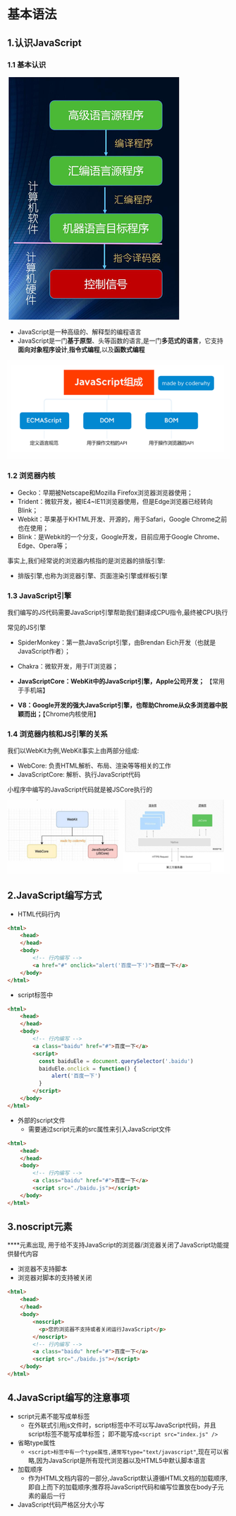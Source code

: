 # 基本语法

## 1.认识JavaScript

### 1.1 基本认识

![image-20250507104022936](./%E5%9F%BA%E6%9C%AC%E8%AF%AD%E6%B3%95.assets/image-20250507104022936.png)



- JavaScript是一种高级的、解释型的编程语言
- JavaScript是一门**基于原型**、头等函数的语言,是一门**多范式的语言**，它支持**面向对象程序设计**,**指令式编程**,以及**函数式编程**

![image-20250507104349948](./%E5%9F%BA%E6%9C%AC%E8%AF%AD%E6%B3%95.assets/image-20250507104349948.png)

### 1.2 浏览器内核

- Gecko：早期被Netscape和Mozilla Firefox浏览器浏览器使用； 
- Trident：微软开发，被IE4~IE11浏览器使用，但是Edge浏览器已经转向Blink； 
- Webkit：苹果基于KHTML开发、开源的，用于Safari，Google Chrome之前也在使用； 
- Blink：是Webkit的一个分支，Google开发，目前应用于Google Chrome、Edge、Opera等；

事实上,我们经常说的浏览器内核指的是浏览器的排版引擎:

- 排版引擎,也称为浏览器引擎、页面渲染引擎或样板引擎

### 1.3 JavaScript引擎

我们编写的JS代码需要JavaScript引擎帮助我们翻译成CPU指令,最终被CPU执行

常见的JS引擎

- SpiderMonkey：第一款JavaScript引擎，由Brendan Eich开发（也就是JavaScript作者）； 

- Chakra：微软开发，用于IT浏览器； 

- **JavaScriptCore：WebKit中的JavaScript引擎，Apple公司开发；** 【常用于手机端】

- **V8：Google开发的强大JavaScript引擎，也帮助Chrome从众多浏览器中脱颖而出；**【Chrome内核使用】

### 1.4 浏览器内核和JS引擎的关系

我们以WebKit为例,WebKit事实上由两部分组成:

- WebCore: 负责HTML解析、布局、渲染等等相关的工作
- JavaScriptCore: 解析、执行JavaScript代码

小程序中编写的JavaScript代码就是被JSCore执行的

![image-20250507105225357](./%E5%9F%BA%E6%9C%AC%E8%AF%AD%E6%B3%95.assets/image-20250507105225357.png)

## 2.JavaScript编写方式

- HTML代码行内

```html
<html>
    <head>        
    </head>
    <body>
        <!-- 行内编写 -->
        <a href="#" onclick="alert('百度一下')">百度一下</a>
    </body>
</html>
```

- script标签中

```html
<html>
	<head>        
    </head>
    <body>
        <!-- 行内编写 -->
        <a class="baidu" href="#">百度一下</a>
        <script>
          const baiduEle = document.querySelector('.baidu')
          baiduEle.onclick = function() {
              alert('百度一下')
          }
        </script>
    </body>
</html>
```

- 外部的script文件
  - 需要通过script元素的src属性来引入JavaScript文件

```html
<html>
	<head>        
    </head>
    <body>
        <!-- 行内编写 -->
        <a class="baidu" href="#">百度一下</a>
        <script src="./baidu.js"></script>
    </body>
</html>
```

## 3.noscript元素

**<noscript>**元素出现, 用于给不支持JavaScript的浏览器/浏览器关闭了JavaScript功能提供替代内容

- 浏览器不支持脚本
- 浏览器对脚本的支持被关闭

```html
<html>
	<head>        
    </head>
    <body>
        <noscript>
          <p>您的浏览器不支持或者关闭运行JavaScript</p>
        </noscript>
        <!-- 行内编写 -->
        <a class="baidu" href="#">百度一下</a>
        <script src="./baidu.js"></script>
    </body>
</html>
```

## 4.JavaScript编写的注意事项

- script元素不能写成单标签
  - 在外联式引用js文件时，script标签中不可以写JavaScript代码，并且script标签不能写成单标签； 即不能写成`<script src="index.js" />`
- 省略type属性
  - `<script>标签中有一个type属性,通常写type="text/javascript"`,现在可以省略,因为JavaScript是所有现代浏览器以及HTML5中默认脚本语言
- 加载顺序
  - 作为HTML文档内容的一部分,JavaScript默认遵循HTML文档的加载顺序,即自上而下的加载顺序;推荐将JavaScript代码和编写位置放在body子元素的最后一行
- JavaScript代码严格区分大小写
